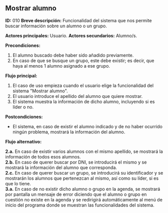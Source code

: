 ## Mostrar alumno

**ID:** 010
**Breve descripción:** Funcionalidad del sistema que nos permite buscar información sobre un alumno o un grupo.

**Actores principales:** Usuario.
**Actores secundarios:** Alumno/s.

**Precondiciones:**

1. El alumno buscado debe haber sido añadido previamente.
2. En caso de que se busque un grupo, este debe existir; es decir, que haya al menos 1 alumno asignado a ese grupo.  



**Flujo principal:**  

1. El caso de uso empieza cuando el usuario elige la funcionalidad del sistema "Mostrar alumno".  
2. El usuario introduce el apellido del alumno que quiere mostrar.
3. El sistema muestra la información de dicho alumno, incluyendo si es líder o no.  


**Postcondiciones:**  

* El sistema, en caso de existir el alumno indicado y de no haber ocurrido ningún problema, mostrará la información del alumno.  


**Flujo alternativo:**  
 
**2.a.** En caso de existir varios alumnos con el mismo apellido, se mostrará la información de todos esos alumnos.  
**2.b.** En caso de querer buscar por DNI, se introducirá el mismo y se mostrará la información del alumno que corresponda.  
**2.c.** En caso de querer buscar un grupo, se introducirá su identificador y se mostrarán los alumnos que pertenezcan al mismo, así como su líder, si es que lo tiene.  
**3.a.** En caso de no existir dicho alumno o grupo en la agenda, se mostrará por pantalla un mensaje de error diciendo que el alumno o grupo en cuestión no existe en la agenda y se redirigirá automáticamente al menú de inicio del programa donde se muestran las funcionalidades del sistema.  
